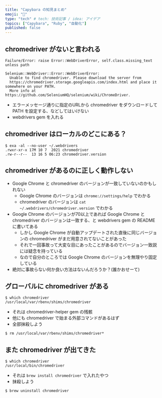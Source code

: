 ```yaml
---
title: "Capybara の知見まとめ"
emoji: "🐙"
type: "tech" # tech: 技術記事 / idea: アイデア
topics: ["Capybara", "Ruby", "自動化"]
published: false
---
```


## chromedriver がないと言われる

```
Failure/Error: raise Error::WebDriverError, self.class.missing_text unless path

Selenium::WebDriver::Error::WebDriverError:
  Unable to find chromedriver. Please download the server from
  https://chromedriver.storage.googleapis.com/index.html and place it somewhere on your PATH.
  More info at https://github.com/SeleniumHQ/selenium/wiki/ChromeDriver.
```

- エラーメッセージ通りに指定のURLから chromedriver をダウンロードして PATH を設定する、などしてはいけない
- webdrivers gem を入れる

## chromedriver はローカルのどこにある？

```shell
$ exa -al --no-user ~/.webdrivers
.rwxr-xr-x 17M 10 7  2021 chromedriver
.rw-r--r--  13 16 5 06:23 chromedriver.version
```

## chromedriver があるのに正しく動作しない

- Google Chrome と chromedriver のバージョンが一致していないのかもしれない
  - Google Chrome のバージョンは `chrome://settings/help` でわかる
  - chromedriver のバージョンは `cat ~/.webdrivers/chromedriver.version` でわかる
- Google Chrome のバージョンが70以上であれば Google Chrome と chromedriver のバージョンは一致する、と webdrivers gem の README に書いてある
  - しかし Google Chrome が自動アップデートされた直後に同じバージョンの chromedriver がまだ用意されてないことがあった
  - それで一回事故って大変な目にあったことがあるのでバージョン一致説には疑念を持っている
  - なので自分のところでは Google Chrome のバージョンを無理やり固定している
- 絶対に事故らない何か良い方法はないんだろうか？(誰かおせーて)

## グローバルに chromedriver がある

```shell
$ which chromedriver
/usr/local/var/rbenv/shims/chromedriver
```

- それは chromedriver-helper gem の残骸
- 他にも chromedriver で始まる外部コマンドがあるはず
- 全部抹殺しよう

```shell
$ rm /usr/local/var/rbenv/shims/chromedriver*
```

## また chromedriver が出てきた

```shell
$ which chromedriver
/usr/local/bin/chromedriver
```

- それは `brew install chromedriver` で入れたやつ
- 抹殺しよう

```shell
$ brew uninstall chromedriver
```


